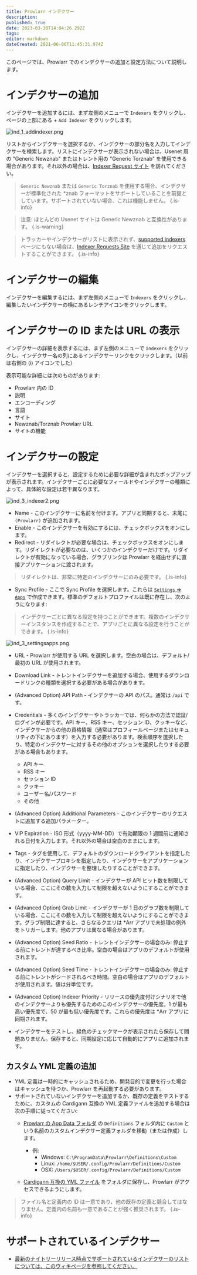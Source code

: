 ```yaml
---
title: Prowlarr インデクサー
description: 
published: true
date: 2023-03-30T14:04:26.292Z
tags: 
editor: markdown
dateCreated: 2021-06-06T11:45:31.974Z
---
```


このページでは、Prowlarr でのインデクサーの追加と設定方法について説明します。

# インデクサーの追加

インデクサーを追加するには、まず左側のメニューで `Indexers` をクリックし、ページの上部にある <kb>+</kb> `Add Indexer` をクリックします。

![ind_1_addindexer.png](/assets/prowlarr/ind_1_addindexer.png)

リストからインデクサーを選択するか、インデクサーの部分名を入力してインデクサーを検索します。リストにインデクサーが表示されない場合は、Usenet 用の "Generic Newznab" またはトレント用の "Generic Torznab" を使用できる場合があります。それ以外の場合は、[Indexer Request サイト](https://requests.prowlarr.com/) を訪れてください。

> `Generic Newznab` または `Generic Torznab` を使用する場合、インデクサーが標準化された *znab フォーマットをサポートしていることを前提としています。サポートされていない場合、これは機能しません。
{.is-info}

> 注意: ほとんどの Usenet サイトは Generic Newznab と互換性があります。
{.is-warning}

> トラッカーやインデクサーがリストに表示されず、[supported indexers](/prowlarr/supported-indexers) ページにもない場合は、[Indexer Requests Site](https://requests.prowlarr.com) を通じて追加をリクエストすることができます。
{.is-info}

# インデクサーの編集

インデクサーを編集するには、まず左側のメニューで `Indexers` をクリックし、編集したいインデクサーの横にあるレンチアイコンをクリックします。

# インデクサーの ID または URL の表示

インデクサーの詳細を表示するには、まず左側のメニューで `Indexers` をクリックし、インデクサー名の列にあるインデクサーリンクをクリックします。（以前は右側の (i) アイコンでした）

表示可能な詳細には次のものがあります:

- Prowlarr 内の ID
- 説明
- エンコーディング
- 言語
- サイト
- Newznab/Torznab Prowlarr URL
- サイトの機能

# インデクサーの設定

インデクサーを選択すると、設定するために必要な詳細が含まれたポップアップが表示されます。インデクサーごとに必要なフィールドやインデクサーの種類によって、具体的な設定は若干異なります。

![ind_3_indexer2.png](/assets/prowlarr/ind_3_indexer2.png)

- Name - このインデクサーに名前を付けます。アプリと同期すると、末尾に `(Prowlarr)` が追加されます。
- Enable - このインデクサーを有効にするには、チェックボックスをオンにします。
- Redirect - リダイレクトが必要な場合は、チェックボックスをオンにします。リダイレクトが必要なのは、いくつかのインデクサーだけです。リダイレクトが有効になっている場合、グラブリンクは Prowlarr を経由せずに直接アプリケーションに渡されます。

> リダイレクトは、非常に特定のインデクサーにのみ必要です。
{.is-info}

- Sync Profile - ここで Sync Profile を選択します。これらは [`Settings` => `Apps`](/prowlarr/settings#applications) で作成できます。標準のデフォルトプロファイルは既に存在し、次のようになります:

> インデクサーごとに異なる設定を持つことができます。複数のインデクサーインスタンスを作成することで、アプリごとに異なる設定を行うことができます。
{.is-info}

![ind_3_settingsapps.png](/assets/prowlarr/ind_3_settingsapps.png)

- URL - Prowlarr が使用する URL を選択します。空白の場合は、デフォルト/最初の URL が使用されます。
- Download Link - トレントインデクサーを追加する場合、使用するダウンロードリンクの種類を選択する必要がある場合があります。
- (Advanced Option) API Path - インデクサーの API のパス。通常は `/api` です。
- Credentials - 多くのインデクサーやトラッカーでは、何らかの方法で認証/ログインが必要です。API キー、RSS キー、セッション ID、クッキーなど、インデクサーからの他の資格情報（通常はプロフィールページまたはセキュリティの下にあります）を入力する必要があります。検索順序を選択したり、特定のインデクサーに対するその他のオプションを選択したりする必要がある場合もあります。
  - API キー
  - RSS キー
  - セッション ID
  - クッキー
  - ユーザー名/パスワード
  - その他
- (Advanced Option) Additional Parameters - このインデクサーのリクエストに追加する追加パラメーター。
- VIP Expiration - ISO 形式（yyyy-MM-DD）で有効期限の 1 週間前に通知される日付を入力します。それ以外の場合は空白のままにします。
- Tags - タグを使用して、デフォルトのダウンロードクライアントを指定したり、インデクサープロキシを指定したり、インデクサーをアプリケーションに指定したり、インデクサーを整理したりすることができます。
- (Advanced Option) Query Limit - インデクサーが API ヒット数を制限している場合、ここにその数を入力して制限を超えないようにすることができます。
- (Advanced Option) Grab Limit - インデクサーが 1 日のグラブ数を制限している場合、ここにその数を入力して制限を超えないようにすることができます。グラブ制限に達すると、さらなるクエリは \*Arr アプリで未処理の例外をトリガーします。他のアプリは異なる場合があります。
- (Advanced Option) Seed Ratio - トレントインデクサーの場合のみ: 停止する前にトレントが達するべき比率。空白の場合はアプリのデフォルトが使用されます。
- (Advanced Option) Seed Time - トレントインデクサーの場合のみ: 停止する前にトレントがシードされるべき時間。空白の場合はアプリのデフォルトが使用されます。値は分単位です。
- (Advanced Option) Indexer Priority - リリースの優先度付けシナリオで他のインデクサーよりも優先するためのこのインデクサーの優先度。1 が最も高い優先度で、50 が最も低い優先度です。これらの優先度は \*Arr アプリに同期されます。

- インデクサーをテストし、緑色のチェックマークが表示されたら保存して問題ありません。保存すると、同期設定に応じて自動的にアプリに追加されます。

## カスタム YML 定義の追加

- YML 定義は一時的にキャッシュされるため、開発目的で変更を行った場合はキャッシュを待つか、Prowlarr を再起動する必要があります。
- サポートされていないインデクサーを追加するか、既存の定義をテストするために、カスタムの Cardigann 互換の YML 定義ファイルを追加する場合は次の手順に従ってください:
  - [Prowlarr の App Data フォルダ](/prowlarr/appdata-directory) の `Definitions` フォルダ内に `Custom` という名前のカスタムインデクサー定義フォルダを移動（または作成）します。
    - 例:
      - Windows: `C:\ProgramData\Prowlarr\Definitions\Custom`
      - Linux: `/home/$USER/.config/Prowlarr/Definitions/Custom`
      - OSX: `/Users/$USER/.config/Prowlarr/Definitions/Custom`

  - [Cardigann 互換の YML ファイル](/prowlarr/cardigann-yml-definition) をフォルダに保存し、Prowlarr がアクセスできるようにします。

> ファイル名と定義内の ID は一意であり、他の既存の定義と競合してはなりません。定義内の名前も一意であることが強く推奨されます。
{.is-info}

# サポートされているインデクサー

- [最新のナイトリーリリース時点でサポートされているインデクサーのリストについては、このウィキページを参照してください。](/prowlarr/supported-indexers/)